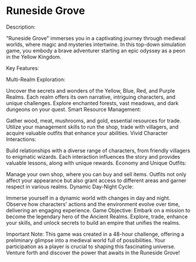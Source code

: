 # Runeside Grove

Description:

"Runeside Grove" immerses you in a captivating journey through medieval worlds, where magic and mysteries intertwine. In this top-down simulation game, you embody a brave adventurer starting an epic odyssey as a peon in the Yellow Kingdom.

Key Features:

Multi-Realm Exploration:

Uncover the secrets and wonders of the Yellow, Blue, Red, and Purple Realms. Each realm offers its own narrative, intriguing characters, and unique challenges. Explore enchanted forests, vast meadows, and dark dungeons on your quest.
Smart Resource Management:

Gather wood, meat, mushrooms, and gold, essential resources for trade. Utilize your management skills to run the shop, trade with villagers, and acquire valuable outfits that enhance your abilities.
Vivid Character Interactions:

Build relationships with a diverse range of characters, from friendly villagers to enigmatic wizards. Each interaction influences the story and provides valuable lessons, along with unique rewards.
Economy and Unique Outfits:

Manage your own shop, where you can buy and sell items. Outfits not only affect your appearance but also grant access to different areas and garner respect in various realms.
Dynamic Day-Night Cycle:

Immerse yourself in a dynamic world with changes in day and night. Observe how characters' actions and the environment evolve over time, delivering an engaging experience.
Game Objective:
Embark on a mission to become the legendary hero of the Ancient Realms. Explore, trade, enhance your skills, and unlock secrets to build an empire that unifies the realms.

Important Note:
This game was created in a 48-hour challenge, offering a preliminary glimpse into a medieval world full of possibilities. Your participation as a player is crucial to shaping this fascinating universe. Venture forth and discover the power that awaits in the Runeside Grove!
